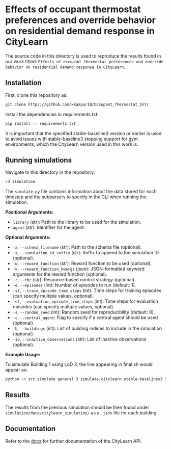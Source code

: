 # Effects of occupant thermostat preferences and override behavior on residential demand response in CityLearn
The source code in this directory is used to reproduce the results found in our work titled: `Effects of occupant thermostat preferences and override behavior on residential demand response in CityLearn`.

## Installation
First, clone this repository as:

```bash 
git clone https://github.com/kkaspar10/Occupant_Thermostat_Int/
```

Install the dependencies in requirements.txt:
```bash
pip install -r requirements.txt
```

It is important that the specified stable-baseline3 version or earlier is used to avoid issues with stable-baseline3 stopping support for gym environments, which the CityLearn version used in this work is.

## Running simulations

Navigate to this directory in the repository:
```bash
cd simulation
```

The `simulate.py` file contains information about the data stored for each timestep and the subparsers to specify in the CLI when running the simulation.

**Positional Arguments:**
- `library` (str): Path to the library to be used for the simulation.
- `agent` (str): Identifier for the agent.

**Optional Arguments:**
- `-a`, `--schema_filename` (str): Path to the schema file (optional).
- `-x`, `--simulation_id_suffix` (str): Suffix to append to the simulation ID (optional).
- `-w`, `--reward_function` (str): Reward function to be used (optional).
- `-k`, `--reward_function_kwargs` (json): JSON-formatted keyword arguments for the reward function (optional).
- `-r`, `--rbc` (str): Resource-based control strategy (optional).
- `-e`, `--episodes` (int): Number of episodes to run (default: 1).
- `-st`, `--train_episode_time_steps` (int): Time steps for training episodes (can specify multiple values, optional).
- `-et`, `--evaluation_episode_time_steps` (int): Time steps for evaluation episodes (can specify multiple values, optional).
- `-s`, `--random_seed` (int): Random seed for reproducibility (default: 0).
- `-c`, `--central_agent`: Flag to specify if a central agent should be used (optional).
- `-b`, `--buildings` (int): List of building indices to include in the simulation (optional).
- `-io`, `--inactive_observations` (str): List of inactive observations (optional).

**Example Usage:**

To simulate Building 1 using LoD 3, the line appearing in final.sh would appear as:
```bash
python -m src.simulate general 3 simulate-citylearn stable-baselines3 SAC -x "Building_1-final-2022" -w ComfortReward -k "{\"lower_exponent\": 1.4 , \"higher_exponent\": 1.4 }" -e 10 -st 0 2159 -st 2160 4319 -et 4320 6479 -c -b 0
```

## Results
The results from the previous simulation should be then found under `simulation/data/citylearn_simulation/` as a `.json` file for each building.

## Documentation
Refer to the [docs](https://intelligent-environments-lab.github.io/CityLearn/) for further documentation of the CityLearn API.
